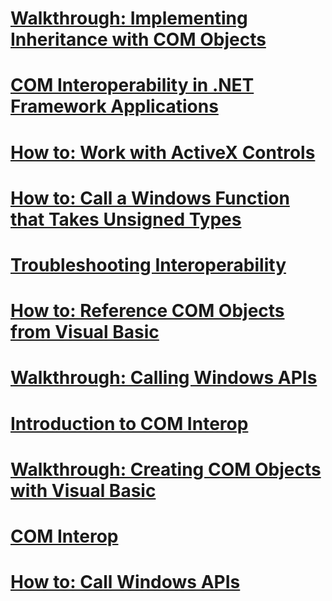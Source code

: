 # [Walkthrough: Implementing Inheritance with COM Objects](walkthrough-implementing-inheritance-with-com-objects.md)
# [COM Interoperability in .NET Framework Applications](com-interoperability-in-net-framework-applications.md)
# [How to: Work with ActiveX Controls](how-to-work-with-activex-controls.md)
# [How to: Call a Windows Function that Takes Unsigned Types](how-to-call-a-windows-function-that-takes-unsigned-types.md)
# [Troubleshooting Interoperability](troubleshooting-interoperability.md)
# [How to: Reference COM Objects from Visual Basic](how-to-reference-com-objects.md)
# [Walkthrough: Calling Windows APIs](walkthrough-calling-windows-apis.md)
# [Introduction to COM Interop](introduction-to-com-interop.md)
# [Walkthrough: Creating COM Objects with Visual Basic](walkthrough-creating-com-objects.md)
# [COM Interop](index.md)
# [How to: Call Windows APIs](how-to-call-windows-apis.md)

